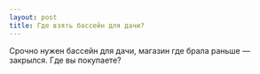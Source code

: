 ```yaml
---
layout: post 
title: Где взять бассейн для дачи? 
--- 
```

Срочно нужен бассейн для дачи, магазин где брала раньше — закрылся. Где вы покупаете?
